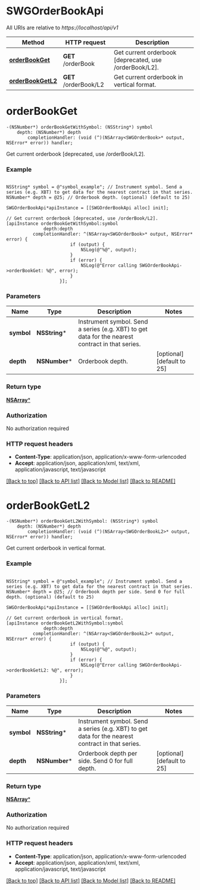# SWGOrderBookApi

All URIs are relative to *https://localhost/api/v1*

Method | HTTP request | Description
------------- | ------------- | -------------
[**orderBookGet**](SWGOrderBookApi.md#orderbookget) | **GET** /orderBook | Get current orderbook [deprecated, use /orderBook/L2].
[**orderBookGetL2**](SWGOrderBookApi.md#orderbookgetl2) | **GET** /orderBook/L2 | Get current orderbook in vertical format.


# **orderBookGet**
```objc
-(NSNumber*) orderBookGetWithSymbol: (NSString*) symbol
    depth: (NSNumber*) depth
        completionHandler: (void (^)(NSArray<SWGOrderBook>* output, NSError* error)) handler;
```

Get current orderbook [deprecated, use /orderBook/L2].

### Example 
```objc

NSString* symbol = @"symbol_example"; // Instrument symbol. Send a series (e.g. XBT) to get data for the nearest contract in that series.
NSNumber* depth = @25; // Orderbook depth. (optional) (default to 25)

SWGOrderBookApi*apiInstance = [[SWGOrderBookApi alloc] init];

// Get current orderbook [deprecated, use /orderBook/L2].
[apiInstance orderBookGetWithSymbol:symbol
              depth:depth
          completionHandler: ^(NSArray<SWGOrderBook>* output, NSError* error) {
                        if (output) {
                            NSLog(@"%@", output);
                        }
                        if (error) {
                            NSLog(@"Error calling SWGOrderBookApi->orderBookGet: %@", error);
                        }
                    }];
```

### Parameters

Name | Type | Description  | Notes
------------- | ------------- | ------------- | -------------
 **symbol** | **NSString***| Instrument symbol. Send a series (e.g. XBT) to get data for the nearest contract in that series. | 
 **depth** | **NSNumber***| Orderbook depth. | [optional] [default to 25]

### Return type

[**NSArray<SWGOrderBook>***](SWGOrderBook.md)

### Authorization

No authorization required

### HTTP request headers

 - **Content-Type**: application/json, application/x-www-form-urlencoded
 - **Accept**: application/json, application/xml, text/xml, application/javascript, text/javascript

[[Back to top]](#) [[Back to API list]](../README.md#documentation-for-api-endpoints) [[Back to Model list]](../README.md#documentation-for-models) [[Back to README]](../README.md)

# **orderBookGetL2**
```objc
-(NSNumber*) orderBookGetL2WithSymbol: (NSString*) symbol
    depth: (NSNumber*) depth
        completionHandler: (void (^)(NSArray<SWGOrderBookL2>* output, NSError* error)) handler;
```

Get current orderbook in vertical format.

### Example 
```objc

NSString* symbol = @"symbol_example"; // Instrument symbol. Send a series (e.g. XBT) to get data for the nearest contract in that series.
NSNumber* depth = @25; // Orderbook depth per side. Send 0 for full depth. (optional) (default to 25)

SWGOrderBookApi*apiInstance = [[SWGOrderBookApi alloc] init];

// Get current orderbook in vertical format.
[apiInstance orderBookGetL2WithSymbol:symbol
              depth:depth
          completionHandler: ^(NSArray<SWGOrderBookL2>* output, NSError* error) {
                        if (output) {
                            NSLog(@"%@", output);
                        }
                        if (error) {
                            NSLog(@"Error calling SWGOrderBookApi->orderBookGetL2: %@", error);
                        }
                    }];
```

### Parameters

Name | Type | Description  | Notes
------------- | ------------- | ------------- | -------------
 **symbol** | **NSString***| Instrument symbol. Send a series (e.g. XBT) to get data for the nearest contract in that series. | 
 **depth** | **NSNumber***| Orderbook depth per side. Send 0 for full depth. | [optional] [default to 25]

### Return type

[**NSArray<SWGOrderBookL2>***](SWGOrderBookL2.md)

### Authorization

No authorization required

### HTTP request headers

 - **Content-Type**: application/json, application/x-www-form-urlencoded
 - **Accept**: application/json, application/xml, text/xml, application/javascript, text/javascript

[[Back to top]](#) [[Back to API list]](../README.md#documentation-for-api-endpoints) [[Back to Model list]](../README.md#documentation-for-models) [[Back to README]](../README.md)

